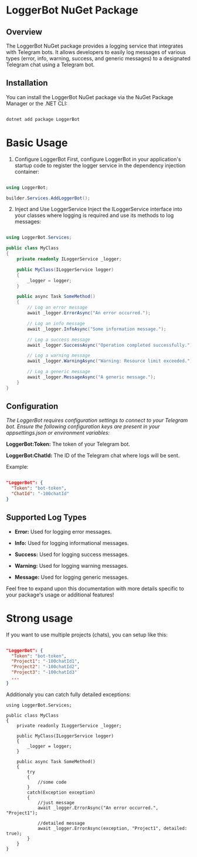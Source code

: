 # LoggerBot NuGet Package

## Overview
The LoggerBot NuGet package provides a logging service that integrates with Telegram bots. It allows developers to easily log messages of various types (error, info, warning, success, and generic messages) to a designated Telegram chat using a Telegram bot.

## Installation
You can install the LoggerBot NuGet package via the NuGet Package Manager or the .NET CLI:

```bash

dotnet add package LoggerBot

```

# Basic Usage
1. Configure LoggerBot
First, configure LoggerBot in your application's startup code to register the logger service in the dependency injection container:

```csharp

using LoggerBot;

builder.Services.AddLoggerBot();
```

2. Inject and Use LoggerService
Inject the ILoggerService interface into your classes where logging is required and use its methods to log messages:

```csharp

using LoggerBot.Services;

public class MyClass
{
    private readonly ILoggerService _logger;

    public MyClass(ILoggerService logger)
    {
        _logger = logger;
    }

    public async Task SomeMethod()
    {
        // Log an error message
        await _logger.ErrorAsync("An error occurred.");

        // Log an info message
        await _logger.InfoAsync("Some information message.");

        // Log a success message
        await _logger.SuccessAsync("Operation completed successfully.");

        // Log a warning message
        await _logger.WarningAsync("Warning: Resource limit exceeded.");

        // Log a generic message
        await _logger.MessageAsync("A generic message.");
    }
}

```

## Configuration
_The LoggerBot requires configuration settings to connect to your Telegram bot. Ensure the following configuration keys are present in your appsettings.json or environment variables:_

**LoggerBot:Token:** The token of your Telegram bot.

**LoggerBot:ChatId:** The ID of the Telegram chat where logs will be sent.

Example:
```json

"LoggerBot": {
  "Token": "bot-token",
  "ChatId": "-100chatId"
}

```

## Supported Log Types
 * **Error:** Used for logging error messages.

 * **Info:** Used for logging informational messages.

 * **Success:** Used for logging success messages.

 * **Warning:** Used for logging warning messages.

 * **Message:** Used for logging generic messages.


Feel free to expand upon this documentation with more details specific to your package's usage or additional features!

# Strong usage


If you want to use multiple projects (chats), you can setup like this:
```json

"LoggerBot": {
  "Token": "bot-token",
  "Project1": "-100chatId1",
  "Project2": "-100chatId2",
  "Project3": "-100chatId3"
  ...
}

```

Additionaly you can catch fully detailed exceptions:

```cshap
using LoggerBot.Services;

public class MyClass
{
    private readonly ILoggerService _logger;

    public MyClass(ILoggerService logger)
    {
        _logger = logger;
    }

    public async Task SomeMethod()
    {
        try
        {
            //some code
        }
        catch(Exception exception)
        {
            //just message
            await _logger.ErrorAsync("An error occurred.", "Project1");

            //detailed message
            await _logger.ErrorAsync(exception, "Project1", detailed: true);
        }
    }
}
```